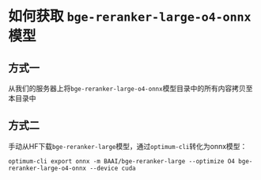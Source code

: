 # 如何获取 `bge-reranker-large-o4-onnx` 模型

## 方式一

从我们的服务器上将`bge-reranker-large-o4-onnx`模型目录中的所有内容拷贝至本目录中

## 方式二

手动从HF下载`bge-reranker-large`模型，通过`optimum-cli`转化为onnx模型：

```shell
optimum-cli export onnx -m BAAI/bge-reranker-large --optimize O4 bge-reranker-large-o4-onnx --device cuda
```